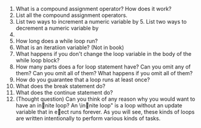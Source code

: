 1. What is a compound assignment operator? How does it work?
2. List all the compound assignment operators.
3. List two ways to increment a numeric variable by 5. List two ways to decrement a numeric variable by
50.
4. How long does a while loop run?
5. What is an iteratiion variable? (Not in book)
6. What happens if you don't change the loop variable in the body of the while loop block?
7. How many parts does a for loop statement have? Can you omit any of them? Can you omit all of
them? What happens if you omit all of them?
8. How do you guarantee that a loop runs at least once?
9. What does the break statement do?
10. What does the continue statement do?
11. (Thought question) Can you think of any reason why you would want to have an innite loop? An
\innite loop" is a loop without an update variable that in eect runs forever. As you will see, these
kinds of loops are written intentionally to perform various kinds of tasks.

